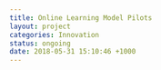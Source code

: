 ```yaml
---
title: Online Learning Model Pilots
layout: project
categories: Innovation
status: ongoing
date: 2018-05-31 15:10:46 +1000
---
```

